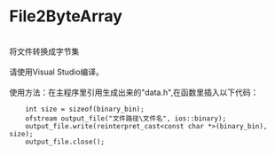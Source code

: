 # File2ByteArray
<br>将文件转换成字节集</br>
<br>请使用Visual Studio编译。</br>
<br>使用方法：在主程序里引用生成出来的"data.h",在函数里插入以下代码：</br>
```
	int size = sizeof(binary_bin);
	ofstream output_file("文件路径\文件名", ios::binary);
	output_file.write(reinterpret_cast<const char *>(binary_bin), size);
	output_file.close();
```
